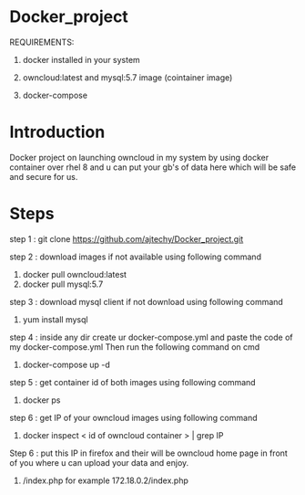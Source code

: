 # Docker_project
REQUIREMENTS:

1. docker installed in your system

2. owncloud:latest  and mysql:5.7 image (cointainer image)

3. docker-compose

# Introduction 
Docker project on launching owncloud in my system by using docker container over rhel 8 and u can put your gb's of data here which will be safe and secure for us.


# Steps

step 1 : git clone https://github.com/ajtechy/Docker_project.git

step 2 : download images if not available using following command
1.  docker pull owncloud:latest
2.  docker pull mysql:5.7

step 3 : download mysql client if not download using following command
1.  yum install mysql

step 4 : inside any dir create ur docker-compose.yml and paste the code of my docker-compose.yml Then run the following command on cmd
1.  docker-compose up -d
  
step 5 : get container id of both images using following command
1.  docker ps 

step 6 : get IP of your owncloud images using following command
1.  docker inspect < id of owncloud container > | grep IP
  
Step 6 : put this IP in firefox and their will be owncloud home page in front of you where u can upload your data and enjoy. 
1.  <IP>/index.php
  for example  172.18.0.2/index.php

